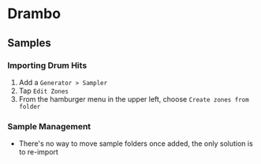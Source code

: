 # Drambo

## Samples

### Importing Drum Hits

1. Add a `Generator > Sampler`
2. Tap `Edit Zones`
3. From the hamburger menu in the upper left, choose `Create zones from folder`

### Sample Management

- There's no way to move sample folders once added, the only solution is to re-import
